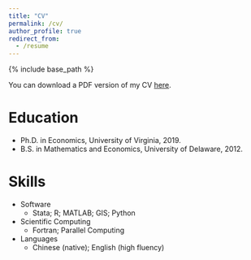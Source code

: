 ```yaml
---
title: "CV"
permalink: /cv/
author_profile: true
redirect_from:
  - /resume
---
```


{% include base_path %}

You can download a PDF version of my CV [here](https://www.dropbox.com/s/jwvqb7pgjc6akx8/Lin_CV.pdf?dl=0).

Education
======
* Ph.D. in Economics, University of Virginia, 2019.
* B.S. in Mathematics and Economics, University of Delaware, 2012.

Skills
======
* Software
  * Stata; R; MATLAB; GIS; Python 
* Scientific Computing
  * Fortran; Parallel Computing
* Languages
  * Chinese (native); English (high fluency)  
